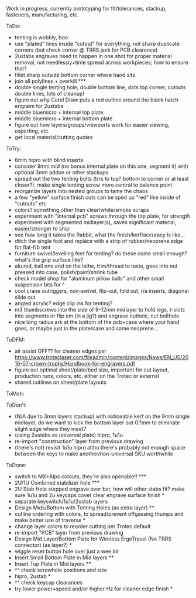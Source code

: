 Work in progress, currently prototyping for fit/tolerances, stackup, fasteners, manufacturing, etc.

ToDo:
- tenting is wobbly, boo
- use "plated" lines inside "cutout" for everything, not sharp duplicate corners (but check corner @ TRRS jack for PCB clearance)
- 2ustabs engraves need to happen in one shot for proper material removal, not needlessly+time spread across workpieces; how to ensure that?
- fillet sharp outside bottom corner where hand sits
- join all polylines + overkill ***
- double single tenting hole, double bottom line, dots top corner, cutouts double lines, lots of cleanup!
- figure out why Corel Draw puts a red outline around the black hatch engrave for 2ustabs
- middle bluemicro + internal top plate
- middle bluemicro + internal bottom plate
- figure out how layers/groups/viewports work for easier viewing, exporting, etc.
- get local material/cutting quotes

ToTry:
- 6mm hipro with blind inserts
- consider 9mm mid (no bonus internal plate on this one, segment it) with optional 3mm addon or other stackups
- spread out the two tenting bolts (trrs to top? bottom to corner or at least closer?), make single tenting screw more central to balance point
- reorganize layers into nested groups to tame the chaos
- a few "yellow" surface finish cuts can be sped up "red" like inside of "cutouts" etc
- colors? something other than clear/white/smoke scraps
- experiment with "internal pcb" screws through the top plate, for strength
- experiment with segmented midlayer(s), saves significant material, easier/stronger to ship
- see how long it takes the Rabbit, what the finish/kerf/accuracy is like...
- ditch the single foot and replace with a strip of rubber/neoprene edge for flat-f/b tent
- furniture swivel/levelling feet for tenting? do these come small enough? what's the grip surface like?
- alu rod, ball one end on the lathe, trim/thread to taste, goes into nut pressed into case, polish/paint/shrink tube
- check model shop for "aluminum pillow balls" and other small suspension bits for ^
- cool crane outriggers, non-swivel, flip-out, fold out, r/a inserts, diagonal slide out
- angled acrylic? edge clip ins for tenting?
- m3 thumbscrews into the side of 9-12mm midlayer to hold legs, t-slots into segments or flip em (in a jig?) and engrave nuthole, cut bolthole
- nice long radius ark at the bottom of the pcb+case where your hand goes, or maybe just in the plate/case and some neoprene...

ToDFM:
- air assist OFF?? for cleaner edges per https://www.troteclaser.com/fileadmin/content/images/News/EN_US/2016-07-crown-trophy/Handbook-for-engravers.pdf
- figure out optimal sheet/plate/bed size, important for cut layout, production runs, colors, etc. either on the Trotec or external
- shared cutlines on sheet/plate layouts

ToMeh:

ToDon't:
- (N/A due to 3mm layers stackup) with noticeable kerf on the 9mm single midlayer, do we want to kick the bottom layer out 0.?mm to eliminate slight edge where they meet?
- (using 2ustabs as universal plate) hipro, 1u1u
- re-import "construction" layer from previous drawing
- (there's not) revisit 1u1u hipro altho there's probably not enough space between the keys to make another/non-universal SKU worthwhile

ToDone:
- switch to MX+Alps cutouts, they're also openable!! ***
- 2U/1U Combined stabilizer hole ***
- 2U Stab Hole stepped engrave over bar, how will other stabs fit? make sure 1u1u and 2u keycaps cover clear engrave surface finish *
- separate keyswitch/1u1u/2ustab layers
- Design Mids/Bottom with Tenting Holes (as extra layer) **
- cutline ordering with colors, to spread/prevent offgassing thumps and make better use of traverse *
- change layer colors to reorder cutting per Trotec default
- re-import "PCB" layer from previous drawing
- Design Mid Layer/Bottom Plate for Wireless ErgoTravel (No TRRS connector) (as layer?) *
- wiggle reset button hole over just a wee bit
- Insert Small Bottom Plate in Mid layers **
- Insert Top Plate in Mid layers **
- ^^ check screwhole positions and size
- hipro, 2ustab *
- ^^ check keycap clearances
- try lower power+speed and/or higher Hz for cleaner edge finish *

